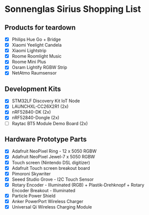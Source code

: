 # Sonnenglas Sirius Shopping List

## Products for teardown
- [x] Philips Hue Go + Bridge
- [x] Xiaomi Yeelight Candela
- [x] Xiaomi Lightstrip
- [x] Roome Roomlight Music
- [x] Roome Mini Plus
- [x] Osram Lightify RGBW Strip
- [x] NetAtmo Raumsensor

## Development Kits
- [x] STM32LF Discovery Kit IoT Node
- [x] LAUNCHXL-CC26X2R1 (2x)
- [x] nRF52840-DK (2x)
- [x] nRF52840-Dongle (2x)
- [ ] Raytac BT5 Module Demo Board (2x)

## Hardware Prototype Parts
- [x] Adafruit NeoPixel Ring - 12 x 5050 RGBW
- [x] Adafruit NeoPixel Jewel-7 x 5050 RGBW
- [x] Touch screen (Nintendo DSL digitizer)
- [x] Adafruit Touch screen breakout board
- [x] Pimoroni Skywriter
- [x] Seeed Studio Grove - I2C Touch Sensor
- [x] Rotary Encoder - Illuminated (RGB) + Plastik-Drehknopf + Rotary Encoder Breakout - Illuminated
- [x] Particle Power Shield
- [x] Anker PowerPort Wireless Charger
- [x] Universal Qi Wireless Charging Module 